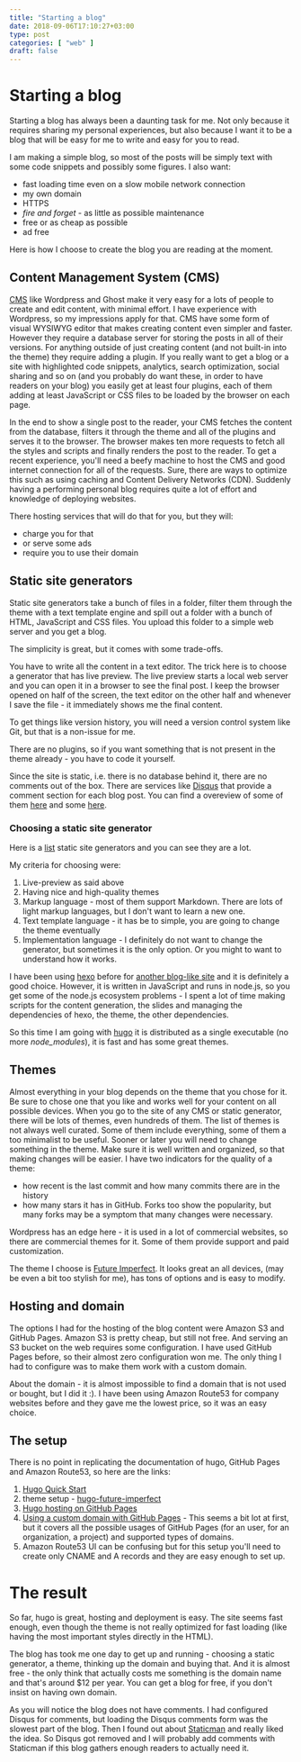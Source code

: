```yaml
---
title: "Starting a blog"
date: 2018-09-06T17:10:27+03:00
type: post
categories: [ "web" ]
draft: false
---
```

# Starting a blog

Starting a blog has always been a daunting task for me. Not only because it
requires sharing my personal experiences, but also because I want it to be
a blog that will be easy for me to write and easy for you to read.

I am making a simple blog, so most of the posts will be simply text with some
code snippets and possibly some figures. I also want:

- fast loading time even on a slow mobile network connection
- my own domain
- HTTPS
- *fire and forget* - as little as possible maintenance 
- free or as cheap as possible
- ad free

Here is how I choose to create the blog you are reading at the moment.

## Content Management System (CMS)

[CMS](https://en.wikipedia.org/wiki/Content_management_system) like Wordpress
and Ghost make it very easy for a lots of people to create and edit content,
with minimal effort. I have experience with Wordpress, so my impressions apply
for that. CMS have some form of visual WYSIWYG editor that makes creating
content even simpler and faster. However they require a database server for
storing the posts in all of their versions. For anything outside of just
creating content (and not built-in into the theme) they require adding a plugin.
If you really want to get a blog or a site with highlighted code snippets,
analytics, search optimization, social sharing and so on (and you probably do
want these, in order to have readers on your blog) you easily get at least four
plugins, each of them adding at least JavaScript or CSS files to be loaded by
the browser on each page.

In the end to show a single post to the reader, your CMS fetches the content
from the database, filters it through the theme and all of the plugins and
serves it to the browser. The browser makes ten more requests to fetch all the
styles and scripts and finally renders the post to the reader. To get a recent
experience, you'll need a beefy machine to host the CMS and good internet
connection for all of the requests. Sure, there are ways to optimize this such
as using caching and Content Delivery Networks (CDN). Suddenly having
a performing personal blog requires quite a lot of effort and knowledge of
deploying websites.

There hosting services that will do that for you, but they will:

- charge you for that
- or serve some ads
- require you to use their domain

## Static site generators

Static site generators take a bunch of files in a folder, filter them through
the theme with a text template engine and spill out a folder with a bunch of
HTML, JavaScript and CSS files. You upload this folder to a simple web server
and you get a blog.

The simplicity is great, but it comes with some trade-offs.

You have to write all the content in a text editor. The trick here is to choose
a generator that has live preview. The live preview starts a local web server
and you can open it in a browser to see the final post. I keep the browser
opened on half of the screen, the text editor on the other half and whenever
I save the file - it immediately shows me the final content.

To get things like version history, you will need a version control system like
Git, but that is a non-issue for me.

There are no plugins, so if you want something that is not present in the theme
already - you have to code it yourself.

Since the site is static, i.e. there is no database behind it, there are no
comments out of the box. There are services like [Disqus](https://disqus.com)
that provide a comment section for each blog post. You can find a overeview of
some of them [here](https://darekkay.com/blog/static-site-comments/) and some
[here](https://gohugo.io/content-management/comments/).

### Choosing a static site generator

Here is a [list](https://www.staticgen.com/) static site generators and you can
see they are a lot.

My criteria for choosing were:

1. Live-preview as said above
2. Having nice and high-quality themes
3. Markup language - most of them support Markdown. There are lots of light
   markup languages, but I don't want to learn a new one.
4. Text template language - it has be to simple, you are going to change the
   theme eventually
5. Implementation language - I definitely do not want to change the generator,
   but sometimes it is the only option. Or you might to want to understand how
   it works.

I have been using [hexo](https://hexo.io/) before for [another blog-like
site](https://sofiacpp.github.io/advanced-cpp/) and it is definitely a good
choice. However, it is written in JavaScript and runs in node.js, so you get
some of the node.js ecosystem problems - I spent a lot of time making scripts
for the content generation, the slides and managing the dependencies of hexo,
the theme, the other dependencies.

So this time I am going with [hugo][hugo] it is distributed as a single
executable (no more *node_modules*), it is fast and has some great themes.

## Themes

Almost everything in your blog depends on the theme that you chose for it. Be
sure to chose one that you like and works well for your content on all possible
devices. When you go to the site of any CMS or static generator, there will be
lots of themes, even hundreds of them. The list of themes is not always well
curated. Some of them include everything, some of them a too minimalist to be
useful. Sooner or later you will need to change something in the theme. Make
sure it is well written and organized, so that making changes will be easier.
I have two indicators for the quality of a theme:

- how recent is the last commit and how many commits there are in the history
- how many stars it has in GitHub. Forks too show the popularity, but many forks
  may be a symptom that many changes were necessary.

Wordpress has an edge here - it is used in a lot of commercial websites, so
there are commercial themes for it. Some of them provide support and paid
customization.

The theme I choose is [Future
Imperfect](https://themes.gohugo.io/future-imperfect/). It looks great an all
devices, (may be even a bit too stylish for me), has tons of options and is easy
to modify.

## Hosting and domain

The options I had for the hosting of the blog content were Amazon S3 and GitHub
Pages. Amazon S3 is pretty cheap, but still not free. And serving an S3 bucket
on the web requires some configuration. I have used GitHub Pages before, so
their almost zero configuration won me. The only thing I had to configure was to
make them work with a custom domain.

About the domain - it is almost impossible to find a domain that is not used or
bought, but I did it :). I have been using Amazon Route53 for company websites
before and they gave me the lowest price, so it was an easy choice.

## The setup

There is no point in replicating the documentation of hugo, GitHub Pages and
Amazon Route53, so here are the links:

1. [Hugo Quick Start][quick]
2. theme setup - [hugo-future-imperfect][theme]
3. [Hugo hosting on GitHub Pages][deploy]
4. [Using a custom domain with GitHub Pages][domain] - This seems a bit lot at
   first, but it covers all the possible usages of GitHub Pages (for an user,
   for an organization, a project) and supported types of domains.
5. Amazon Route53 UI can be confusing but for this setup you'll need to create
   only CNAME and A records and they are easy enough to set up.


# The result

So far, hugo is great, hosting and deployment is easy. The site seems fast
enough, even though the theme is not really optimized for fast loading (like
having the most important styles directly in the HTML).

The blog has took me one day to get up and running - choosing a static
generator, a theme, thinking up the domain and buying that. And it is almost
free - the only think that actually costs me something is the domain name and
that's around $12 per year. You can get a blog for free, if you don't insist on
having own domain.

As you will notice the blog does not have comments. I had configured Disqus for
comments, but loading the Disqus comments form was the slowest part of the blog.
Then I found out about [Staticman](https://staticman.net/) and really liked the
idea. So Disqus got removed and I will probably add comments with Staticman if
this blog gathers enough readers to actually need it.

[hugo]: https://gohugo.io/
[quick]: https://gohugo.io/getting-started/quick-start/
[theme]: https://github.com/jpescador/hugo-future-imperfect
[deploy]: https://gohugo.io/hosting-and-deployment/hosting-on-github/
[domain]: https://help.github.com/articles/using-a-custom-domain-with-github-pages/

